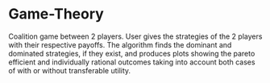 # Game-Theory
Coalition game between 2 players.
User gives the strategies of the 2 players with their respective payoffs.
The algorithm finds the dominant and dominated strategies, if they exist, and produces plots showing the pareto efficient and individually rational 
outcomes taking into account both cases of with or without transferable utility.
